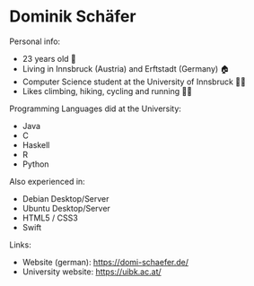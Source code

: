 # Dominik Schäfer

Personal info:
- 23 years old 👨
- Living in Innsbruck (Austria) and Erftstadt (Germany) 🏠
- Computer Science student at the University of Innsbruck 👨‍🎓
- Likes climbing, hiking, cycling and running 🧗‍♂️

Programming Languages did at the University:
- Java
- C
- Haskell
- R
- Python

Also experienced in:
- Debian Desktop/Server
- Ubuntu Desktop/Server
- HTML5 / CSS3
- Swift

Links:
- Website (german): https://domi-schaefer.de/
- University website: https://uibk.ac.at/
